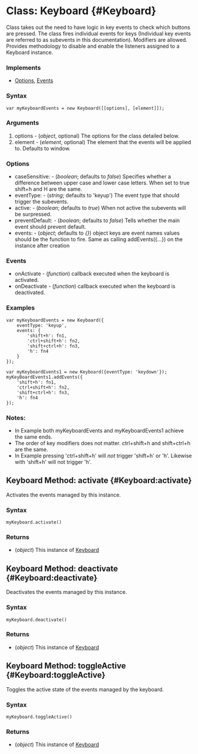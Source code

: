 Class: Keyboard {#Keyboard}
=================================

Class takes out the need to have logic in key events to check which buttons are pressed.  The class fires individual events for keys (Individual key events are referred to as subevents in this documentation).  Modifiers are allowed. Provides methodology to disable and enable the listeners assigned to a Keyboard instance.

### Implements

* [Options][], [Events][]

### Syntax

	var myKeyboardEvents = new Keyboard([[options], [element]]);

### Arguments

1. options - (*object*, optional) The options for the class detailed below.
2. element - (*element*, optional) The element that the events will be applied to. Defaults to window.

### Options

* caseSensitive:  - (*boolean*; defaults to *false*) Specifies whether a difference between upper case and lower case letters.  When set to true shift+h and H are the same.
* eventType:      - (*string*; defaults to 'keyup') The event type that should trigger the subevents.
* active:         - (*boolean*; defaults to *true*) When not active the subevents will be surpressed.
* preventDefault: - (*boolean*; defaults to *false*) Tells whether the main event should prevent default.
* events:         - (*object*; defaults to *{}*) object keys are event names values should be the function to fire. Same as calling addEvents({...}) on the instance after creation

### Events

* onActivate - (*function*) callback executed when the keyboard is activated.
* onDeactivate - (*function*) callback executed when the keyboard is deactivated.

### Examples

	var myKeyboardEvents = new Keyboard({
		eventType: 'keyup', 
		events: { 
			'shift+h': fn1, 
			'ctrl+shift+h': fn2, 
			'shift+ctrl+h': fn3,
			'h': fn4
		}
	});

	var myKeyboardEvents1 = new Keyboard({eventType: 'keydown'});
	myKeyBoardEvents1.addEvents({
		'shift+h': fn1,
		'ctrl+shift+h': fn2,
		'shift+ctrl+h': fn3,
		'h': fn4
	});

### Notes:

* In Example both myKeyboardEvents and myKeyboardEvents1 achieve the same ends.
* The order of key modifiers does not matter. ctrl+shift+h and shift+ctrl+h are the same.
* In Example pressing 'ctrl+shift+h' will *not* trigger 'shift+h' or 'h'. Likewise with 'shift+h' will not trigger 'h'.

Keyboard Method: activate {#Keyboard:activate}
------------------------------------

Activates the events managed by this instance.

### Syntax

	myKeyboard.activate()

### Returns

* (*object*) This instance of [Keyboard][]

Keyboard Method: deactivate {#Keyboard:deactivate}
------------------------------------

Deactivates the events managed by this instance.

### Syntax

	myKeyboard.deactivate()

### Returns

* (*object*) This instance of [Keyboard][]

Keyboard Method: toggleActive {#Keyboard:toggleActive}
------------------------------------

Toggles the active state of the events managed by the keyboard.

### Syntax

	myKeyboard.toggleActive()

### Returns

* (*object*) This instance of [Keyboard][]

[Keyboard]: #Keyboard
[Options]: /core/Class/Class.Extras#Options
[Events]: /core/Class/Class.Extras#Events
